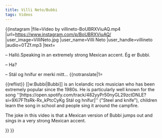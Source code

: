 ```yaml
---
title: Villi Neto/Bubbi
tags: Videos
---
```


{{instagram
|file=Video by villineto-BoUBRXViuAQ.mp4
|url=https://www.instagram.com/p/BoUBRXViuAQ/
|user_image=VilliNeto.jpg
|user_name=Villi Neto
|user_handle=villineto
|audio=0TZf.mp3
|text=

– Halló.<ref name="mexiko">Speaking in an extremely strong Mexican accent.</ref> Ég er Bubbi.

– Ha?

– Stál og hnífur er merki mitt...<ref name="mexiko"/>
{{notranslate|1=
<div class="video-explanation">
{{reflist}}
[[w:Bubbi|Bubbi]] is an Icelandic rock musician who has been extremely popular since the 1980s. He is particularly well known for the song ''[https://open.spotify.com/track/482yyPr50nyGL29zctDNLE?si=9Xi7FTtsRk-Rx_kPtcCyKg Stál og hnífur]'' ("Steel and knife"), children learn the song in school and people sing it around the campfire.

The joke in this video is that a Mexican version of Bubbi jumps out and sings in a very strong Mexican accent.
</div>
}}
}}